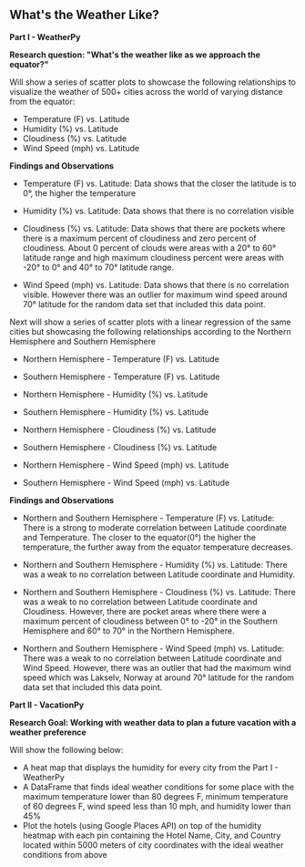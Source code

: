 ## What's the Weather Like? ##

**Part I - WeatherPy**

**Research question: "What's the weather like as we approach the equator?"**

Will show a series of scatter plots to showcase the following relationships to visualize the weather of 500+ cities across the world of varying distance from the equator:

- Temperature (F) vs. Latitude
- Humidity (%) vs. Latitude
- Cloudiness (%) vs. Latitude
- Wind Speed (mph) vs. Latitude

**Findings and Observations**
- Temperature (F) vs. Latitude: Data shows that the closer the latitude is to 0°, the higher the temperature

- Humidity (%) vs. Latitude: Data shows that there is no correlation visible

- Cloudiness (%) vs. Latitude: Data shows that there are pockets where there is a maximum percent of cloudiness and zero percent of cloudiness. About 0 percent of clouds were areas with a 20° to 60° latitude range and high maximum cloudiness percent were areas with -20° to 0° and 40° to 70° latitude range.

- Wind Speed (mph) vs. Latitude: Data shows that there is no correlation visible. However there was an outlier for maximum wind speed around 70° latitude for the random data set that included this data point.


Next will show a series of scatter plots with a linear regression of the same cities but showcasing the following relationships according to the Northern Hemisphere and Southern Hemisphere

- Northern Hemisphere - Temperature (F) vs. Latitude
- Southern Hemisphere - Temperature (F) vs. Latitude

- Northern Hemisphere - Humidity (%) vs. Latitude
- Southern Hemisphere - Humidity (%) vs. Latitude

- Northern Hemisphere - Cloudiness (%) vs. Latitude
- Southern Hemisphere - Cloudiness (%) vs. Latitude

- Northern Hemisphere - Wind Speed (mph) vs. Latitude
- Southern Hemisphere - Wind Speed (mph) vs. Latitude

**Findings and Observations**

- Northern and Southern Hemisphere - Temperature (F) vs. Latitude:  There is a strong to moderate correlation between Latitude coordinate and Temperature. The closer to the equator(0°) the higher the temperature, the further away from the equator temperature decreases.

- Northern and Southern Hemisphere - Humidity (%) vs. Latitude: There was a weak to no correlation between Latitude coordinate and Humidity.

- Northern and Southern Hemisphere - Cloudiness (%) vs. Latitude: There was a weak to no correlation between Latitude coordinate and Cloudiness. However, there are pocket areas where there were a maximum percent of cloudiness between 0° to -20° in the Southern Hemisphere and 60° to 70° in the Northern Hemisphere.

- Northern and Southern Hemisphere - Wind Speed (mph) vs. Latitude: There was a weak to no correlation between Latitude coordinate and Wind Speed. However, there was an outlier that had the maximum wind speed which was Lakselv, Norway at around 70° latitude for the random data set that included this data point.

**Part II - VacationPy**

**Research Goal: Working with weather data to plan a future vacation with a weather preference**

Will show the following below:
- A heat map that displays the humidity for every city from the Part I - WeatherPy
- A DataFrame that finds ideal weather conditions for some place with the maximum temperature lower than 80 degrees F, minimum temperature of 60 degrees F, wind speed less than 10 mph, and humidity lower than 45%
- Plot the hotels (using Google Places API) on top of the humidity heatmap with each pin containing the Hotel Name, City, and Country located within 5000 meters of city coordinates with the ideal weather conditions from above

